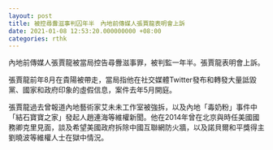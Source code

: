 ```yaml
---
layout: post
title: 被控尋釁滋事判囚年半　內地前傳媒人張賈龍表明會上訴
date: 2021-01-08 12:53:20.000000000 +08:00
categories: rthk
---
```


內地前傳媒人張賈龍被當局控告尋釁滋事罪，被判監一年半。張賈龍表明會上訴。

張賈龍前年8月在貴陽被帶走，當局指他在社交媒體Twitter發布和轉發大量詆毀黨、國家和政府印象的虛假信息，案件去年5月開庭。

張賈龍過去曾報道內地藝術家艾未未工作室被強拆，以及內地「毒奶粉」事件中「結石寶寶之家」發起人趙連海等維權新聞。他在2014年曾在北京與時任美國國務卿克里見面，談及希望美國政府拆除中國互聯網防火牆，以及諾貝爾和平獎得主劉曉波等維權人士在獄中情況。
